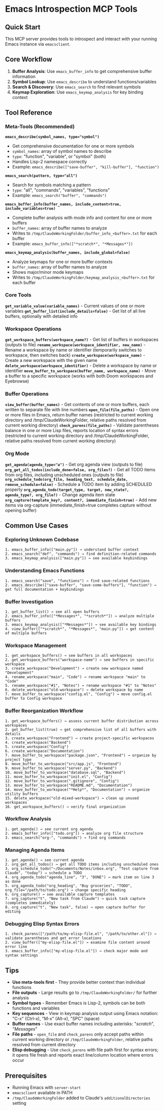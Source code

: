 # Emacs Introspection MCP Tools

## Quick Start

This MCP server provides tools to introspect and interact with your running Emacs instance via `emacsclient`. 

## Core Workflow

1. **Buffer Analysis**: Use `emacs_buffer_info` to get comprehensive buffer information
2. **Symbol Lookup**: Use `emacs_describe` to understand functions/variables  
3. **Search & Discovery**: Use `emacs_search` to find relevant symbols
4. **Keymap Exploration**: Use `emacs_keymap_analysis` for key binding context

## Tool Reference

### Meta-Tools (Recommended)

**`emacs_describe(symbol_names, type="symbol")`**
- Get comprehensive documentation for one or more symbols
- `symbol_names`: array of symbol names to describe
- `type`: "function", "variable", or "symbol" (both)
- Handles Lisp-2 namespace correctly
- Example: `emacs_describe(["save-buffer", "kill-buffer"], "function")`

**`emacs_search(pattern, type="all")`**  
- Search for symbols matching a pattern
- `type`: "all", "commands", "variables", "functions"
- Example: `emacs_search("buffer", "commands")`

**`emacs_buffer_info(buffer_names, include_content=true, include_variables=true)`**
- Complete buffer analysis with mode info and content for one or more buffers
- `buffer_names`: array of buffer names to analyze
- Writes to `/tmp/ClaudeWorkingFolder/buffer_info_<buffer>.txt` for each buffer
- Example: `emacs_buffer_info(["*scratch*", "*Messages*"])`

**`emacs_keymap_analysis(buffer_names, include_global=false)`**
- Analyze keymaps for one or more buffer contexts
- `buffer_names`: array of buffer names to analyze
- Shows major/minor mode keymaps
- Writes to `/tmp/ClaudeWorkingFolder/keymap_analysis_<buffer>.txt` for each buffer

### Core Tools

**`get_variable_value(variable_names)`** - Current values of one or more variables
**`get_buffer_list(include_details=false)`** - Get list of all live buffers, optionally with detailed info

### Workspace Operations

**`get_workspace_buffers(workspace_name?)`** - Get list of buffers in workspaces (outputs to file)
**`rename_workspace(workspace_identifier, new_name)`** - Rename a workspace by name or identifier (temporarily switches to workspace, then switches back)
**`create_workspace(workspace_name)`** - Create a new workspace with the given name
**`delete_workspace(workspace_identifier)`** - Delete a workspace by name or identifier
**`move_buffer_to_workspace(buffer_name, workspace_name)`** - Move a buffer to a specific workspace (works with both Doom workspaces and Eyebrowse)

### Buffer Operations

**`view_buffer(buffer_names)`** - Get contents of one or more buffers, each written to separate file with line numbers
**`open_file(file_paths)`** - Open one or more files in Emacs, return buffer names (restricted to current working directory and /tmp/ClaudeWorkingFolder, relative paths resolved from current working directory)
**`check_parens(file_paths)`** - Validate parentheses balance in one or more Lisp files, reports location of syntax errors (restricted to current working directory and /tmp/ClaudeWorkingFolder, relative paths resolved from current working directory)


### Org Mode

**`get_agenda(agenda_type="a")`** - Get org agenda view (outputs to file)
**`org_get_all_todos(include_done=false, org_files?)`** - Get all TODO items from org files, including unscheduled ones (outputs to file)
**`org_schedule_todo(org_file, heading_text, schedule_date, remove_schedule=false)`** - Schedule a TODO item by adding SCHEDULED property
**`org_agenda_todo(target_type, target, new_state?, agenda_type?, org_file?)`** - Change agenda item state
**`org_capture(template_key?, content?, immediate_finish=true)`** - Add new items via org-capture (immediate_finish=true completes capture without opening buffer)

## Common Use Cases

### Exploring Unknown Codebase
```
1. emacs_buffer_info(["main.py"]) → understand buffer context
2. emacs_search("def", "commands") → find definition-related commands  
3. emacs_keymap_analysis(["main.py"]) → see available keybindings
```

### Understanding Emacs Functions
```
1. emacs_search("save", "functions") → find save-related functions
2. emacs_describe(["save-buffer", "save-some-buffers"], "function") → get full documentation + keybindings
```

### Buffer Investigation
```
1. get_buffer_list() → see all open buffers
2. emacs_buffer_info(["*Messages*", "*scratch*"]) → analyze multiple buffers
3. emacs_keymap_analysis(["*Messages*"]) → see available key bindings
4. view_buffer(["*scratch*", "*Messages*", "main.py"]) → get content of multiple buffers
```

### Workspace Management
```
1. get_workspace_buffers() → see buffers in all workspaces
2. get_workspace_buffers("workspace-name") → see buffers in specific workspace
3. create_workspace("Development") → create new workspace named "Development"
4. rename_workspace("main", "Code") → rename workspace "main" to "Code"
5. rename_workspace("#1", "Notes") → rename workspace "#1" to "Notes"
6. delete_workspace("old-workspace") → delete workspace by name
7. move_buffer_to_workspace("config.el", "Config") → move config.el buffer to Config workspace
```

### Buffer Reorganization Workflow
```
1. get_workspace_buffers() → assess current buffer distribution across workspaces
2. get_buffer_list(true) → get comprehensive list of all buffers with details
3. create_workspace("Frontend") → create project-specific workspaces
4. create_workspace("Backend") 
5. create_workspace("Config")
6. create_workspace("Documentation")
7. move_buffer_to_workspace("package.json", "Frontend") → organize by project type
8. move_buffer_to_workspace("src/app.js", "Frontend")
9. move_buffer_to_workspace("server.py", "Backend")
10. move_buffer_to_workspace("database.sql", "Backend")
11. move_buffer_to_workspace("init.el", "Config")
12. move_buffer_to_workspace(".gitignore", "Config")
13. move_buffer_to_workspace("README.md", "Documentation")
14. move_buffer_to_workspace("*Help*", "Documentation") → organize utility buffers
15. delete_workspace("old-mixed-workspace") → clean up unused workspaces
16. get_workspace_buffers() → verify final organization
```

### Workflow Analysis
```
1. get_agenda() → see current org agenda  
2. emacs_buffer_info(["todo.org"]) → analyze org file structure
3. emacs_search("org-", "commands") → find org commands
```

### Managing Agenda Items
```
1. get_agenda() → see current agenda
2. org_get_all_todos() → get all TODO items including unscheduled ones
3. org_schedule_todo("~/Documents/Notes/inbox.org", "Test capture from Claude", "today") → schedule a TODO
4. org_agenda_todo("agenda_line", "3", "DONE") → mark item on line 3 as done
5. org_agenda_todo("org_heading", "Buy groceries", "TODO", org_file="/path/to/todo.org") → change specific heading
6. org_capture() → see available capture templates
7. org_capture("t", "New task from Claude") → quick task capture (completes immediately)
8. org_capture("t", "New task", false) → open capture buffer for editing
```

### Debugging Elisp Syntax Errors
```
1. check_parens(["/path/to/my-elisp-file.el", "/path/to/other.el"]) → validate parentheses and get error locations
2. view_buffer(["my-elisp-file.el"]) → examine file content around error line  
3. emacs_buffer_info(["my-elisp-file.el"]) → check major mode and syntax settings
```

## Tips

- **Use meta-tools first** - They provide better context than individual functions
- **File outputs** - Large results go to `/tmp/ClaudeWorkingFolder/` for further analysis
- **Symbol types** - Remember Emacs is Lisp-2, symbols can be both functions and variables
- **Key sequences** - View in keymap analysis output using Emacs notation: "C-x" (Ctrl-x), "M-x" (Alt-x), "SPC" (space)
- **Buffer names** - Use exact buffer names including asterisks: "*scratch*", "*Messages*"
- **File paths** - `open_file` and `check_parens` only accept paths within current working directory or `/tmp/ClaudeWorkingFolder`, relative paths resolved from current directory
- **Elisp debugging** - Use `check_parens` with file path first for syntax errors; it opens file fresh and reports exact line/column location where errors occur

## Prerequisites

- Running Emacs with `server-start` 
- `emacsclient` available in PATH
- `/tmp/ClaudeWorkingFolder` added to Claude's `additionalDirectories` setting